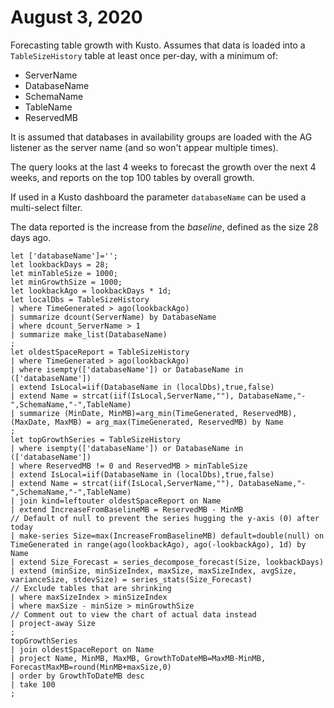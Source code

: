 # August 3, 2020

Forecasting table growth with Kusto.  Assumes that data is loaded into a `TableSizeHistory` table at least once per-day, with a minimum of:
- ServerName
- DatabaseName
- SchemaName
- TableName
- ReservedMB

It is assumed that databases in availability groups are loaded with the AG listener as the server name (and so won't appear multiple times).

The query looks at the last 4 weeks to forecast the growth over the next 4 weeks, and reports on the top 100 tables by overall growth.

If used in a Kusto dashboard the parameter `databaseName` can be used a multi-select filter.

The data reported is the increase from the _baseline_, defined as the size 28 days ago.

```kql
let ['databaseName']='';
let lookbackDays = 28;
let minTableSize = 1000;
let minGrowthSize = 1000;
let lookbackAgo = lookbackDays * 1d;
let localDbs = TableSizeHistory
| where TimeGenerated > ago(lookbackAgo)
| summarize dcount(ServerName) by DatabaseName
| where dcount_ServerName > 1
| summarize make_list(DatabaseName)
;
let oldestSpaceReport = TableSizeHistory
| where TimeGenerated > ago(lookbackAgo)
| where isempty(['databaseName']) or DatabaseName in (['databaseName'])
| extend IsLocal=iif(DatabaseName in (localDbs),true,false)
| extend Name = strcat(iif(IsLocal,ServerName,""), DatabaseName,"-",SchemaName,"-",TableName)
| summarize (MinDate, MinMB)=arg_min(TimeGenerated, ReservedMB), (MaxDate, MaxMB) = arg_max(TimeGenerated, ReservedMB) by Name
;
let topGrowthSeries = TableSizeHistory
| where isempty(['databaseName']) or DatabaseName in (['databaseName'])
| where ReservedMB != 0 and ReservedMB > minTableSize
| extend IsLocal=iif(DatabaseName in (localDbs),true,false)
| extend Name = strcat(iif(IsLocal,ServerName,""), DatabaseName,"-",SchemaName,"-",TableName)
| join kind=leftouter oldestSpaceReport on Name
| extend IncreaseFromBaselineMB = ReservedMB - MinMB
// Default of null to prevent the series hugging the y-axis (0) after today
| make-series Size=max(IncreaseFromBaselineMB) default=double(null) on TimeGenerated in range(ago(lookbackAgo), ago(-lookbackAgo), 1d) by Name
| extend Size_Forecast = series_decompose_forecast(Size, lookbackDays)
| extend (minSize, minSizeIndex, maxSize, maxSizeIndex, avgSize, varianceSize, stdevSize) = series_stats(Size_Forecast)
// Exclude tables that are shrinking
| where maxSizeIndex > minSizeIndex
| where maxSize - minSize > minGrowthSize
// Comment out to view the chart of actual data instead
| project-away Size
;
topGrowthSeries
| join oldestSpaceReport on Name
| project Name, MinMB, MaxMB, GrowthToDateMB=MaxMB-MinMB, ForecastMaxMB=round(MinMB+maxSize,0)
| order by GrowthToDateMB desc
| take 100
;
```